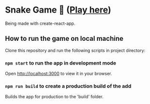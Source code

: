 # Snake Game 🐍 ([Play here](https://iamvr-snake.netlify.app/))

Being made with create-react-app.

## How to run the game on local machine

Clone this repository and run the following scripts in project directory:

### `npm start` to run the app in development mode

Open [http://localhost:3000](http://localhost:3000) to view it in your browser.

### `npm run build` to create a production build of the add

Builds the app for production to the 'build' folder.
